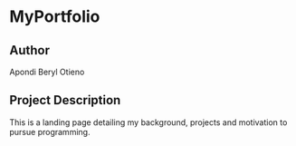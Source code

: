 # MyPortfolio

## Author

Apondi Beryl Otieno


## Project Description
This is a landing page detailing my background, projects and motivation to pursue programming.

##